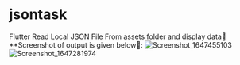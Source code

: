 # jsontask

Flutter Read Local JSON File From assets folder and display data💙
**Screenshot of output is given below🚀:
![Screenshot_1647455103](https://user-images.githubusercontent.com/70325196/158661700-9e957c13-3f58-46d8-9697-a3b1a5784164.png)
![Screenshot_1647281974](https://user-images.githubusercontent.com/70325196/158236722-614ff278-9f88-4ba7-8398-2d033bc89933.png)


